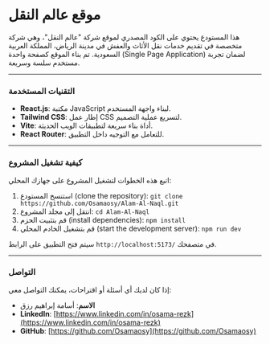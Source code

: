 # موقع عالم النقل

هذا المستودع يحتوي على الكود المصدري لموقع شركة "عالم النقل"، وهي شركة متخصصة في تقديم خدمات نقل الأثاث والعفش في مدينة الرياض، المملكة العربية السعودية. تم بناء الموقع كصفحة واحدة (Single Page Application) لضمان تجربة مستخدم سلسة وسريعة.

---

### التقنيات المستخدمة
-   **React.js**: مكتبة JavaScript لبناء واجهة المستخدم.
-   **Tailwind CSS**: إطار عمل CSS لتسريع عملية التصميم.
-   **Vite**: أداة بناء سريعة لتطبيقات الويب الحديثة.
-   **React Router**: للتعامل مع التوجيه داخل التطبيق.

---

### كيفية تشغيل المشروع
اتبع هذه الخطوات لتشغيل المشروع على جهازك المحلي:
1.  استنسخ المستودع (clone the repository):
    `git clone https://github.com/Osamaosy/Alam-Al-Naql.git`
2.  انتقل إلى مجلد المشروع:
    `cd Alam-Al-Naql`
3.  قم بتثبيت الحزم (install dependencies):
    `npm install`
4.  قم بتشغيل الخادم المحلي (start the development server):
    `npm run dev`

سيتم فتح التطبيق على الرابط `http://localhost:5173/` في متصفحك.

---

### التواصل
إذا كان لديك أي أسئلة أو اقتراحات، يمكنك التواصل معي:
-   **الاسم**: أسامة إبراهيم رزق
-   **LinkedIn**: [https://www.linkedin.com/in/osama-rezk](https://www.linkedin.com/in/osama-rezk)
-   **GitHub**: [https://github.com/Osamaosy](https://github.com/Osamaosy)

